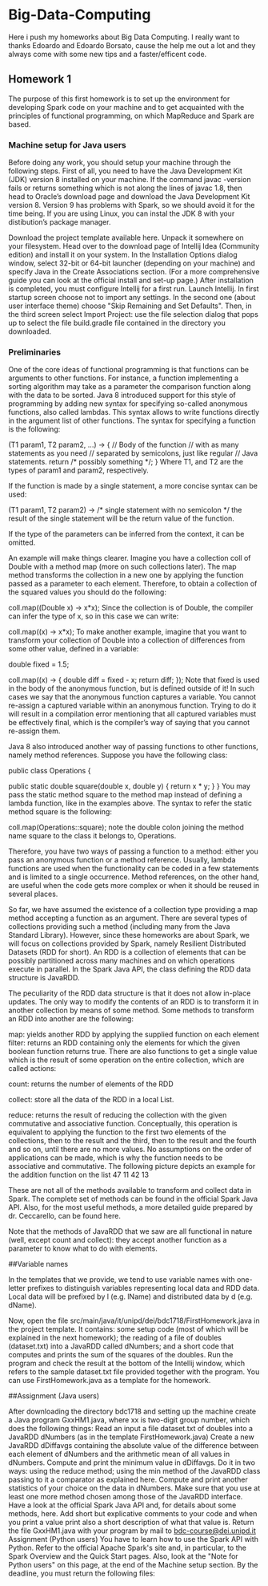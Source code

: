# Big-Data-Computing
Here i push my homeworks about Big Data Computing.
I really want to thanks Edoardo and Edoardo Borsato, cause the help me out 
a lot and they always come with some new tips and a faster/efficent code.


## Homework 1
The purpose of this first homework is to set up the environment for developing Spark code on your machine and to get acquainted with the principles of functional programming, on which MapReduce and Spark are based.

### Machine setup for Java users
Before doing any work, you should setup your machine through the following steps.
First of all, you need to have the Java Development Kit (JDK) version 8 installed on your machine. If the command
javac -version
fails or returns something which is not along the lines of javac 1.8, then head to Oracle’s download page and download the Java Development Kit version 8. Version 9 has problems with Spark, so we should avoid it for the time being. If you are using Linux, you can instal the JDK 8 with your distibution’s package manager.

Download the project template available here. Unpack it somewhere on your filesystem.
Head over to the download page of Intellij Idea (Community edition) and install it on your system. In the Installation Options dialog window, select 32-bit or 64-bit launcher (depending on your machine) and specify Java in the Create Associations section. (For a more comprehensive guide you can look at the official install and set-up page.)
After installation is completed, you must configure Intellij for a first run. Launch Intellij. In first startup screen choose not to import any settings. In the second one (about user interface theme) choose "Skip Remaining and Set Defaults". Then, in the third screen select Import Project: use the file selection dialog that pops up to select the file build.gradle file contained in the directory you downloaded.


### Preliminaries
One of the core ideas of functional programming is that functions can be arguments to other functions. For instance, a function implementing a sorting algorithm may take as a parameter the comparison function along with the data to be sorted.
Java 8 introduced support for this style of programming by adding new syntax for specifying so-called anonymous functions, also called lambdas. This syntax allows to write functions directly in the argument list of other functions. The syntax for specifying a function is the following:

(T1 param1, T2 param2, ...) -> {
  // Body of the function
  // with as many statements as you need
  // separated by semicolons, just like regular
  // Java statements.
  return /* possibly something */;
}
Where T1, and T2 are the types of param1 and param2, respectively.

If the function is made by a single statement, a more concise syntax can be used:

(T1 param1, T2 param2) -> /* single statement with no semicolon */
the result of the single statement will be the return value of the function.

If the type of the parameters can be inferred from the context, it can be omitted.

An example will make things clearer. Imagine you have a collection coll of Double with a method map (more on such collections later). The map method transforms the collection in a new one by applying the function passed as a parameter to each element. Therefore, to obtain a collection of the squared values you should do the following:

coll.map((Double x) -> x*x);
Since the collection is of Double, the compiler can infer the type of x, so in this case we can write:

coll.map((x) -> x*x);
To make another example, imagine that you want to transform your collection of Double into a collection of differences from some other value, defined in a variable:

double fixed = 1.5;

coll.map((x) -> {
  double diff = fixed - x;
  return diff;
});
Note that fixed is used in the body of the anonymous function, but is defined outside of it! In such cases we say that the anonymous function captures a variable. You cannot re-assign a captured variable within an anonymous function. Trying to do it will result in a compilation error mentioning that all captured variables must be effectively final, which is the compiler’s way of saying that you cannot re-assign them.

Java 8 also introduced another way of passing functions to other functions, namely method references. Suppose you have the following class:

public class Operations {

  public static double square(double x, double y) {
    return x * y;
  }
}
You may pass the static method square to the method map instead of defining a lambda function, like in the examples above. The syntax to refer the static method square is the following:

coll.map(Operations::square);
note the double colon joining the method name square to the class it belongs to, Operations.

Therefore, you have two ways of passing a function to a method: either you pass an anonymous function or a method reference. Usually, lambda functions are used when the functionality can be coded in a few statements and is limited to a single occurrence. Method references, on the other hand, are useful when the code gets more complex or when it should be reused in several places.

So far, we have assumed the existence of a collection type providing a map method accepting a function as an argument. There are several types of collections providing such a method (including many from the Java Standard Library). However, since these homeworks are about Spark, we will focus on collections provided by Spark, namely Resilient Distributed Datasets (RDD for short). An RDD is a collection of elements that can be possibly partitioned across many machines and on which operations execute in parallel. In the Spark Java API, the class defining the RDD data structure is JavaRDD.

The peculiarity of the RDD data structure is that it does not allow in-place updates. The only way to modify the contents of an RDD is to transform it in another collection by means of some method. Some methods to transform an RDD into another are the following:

map: yields another RDD by applying the supplied function on each element
filter: returns an RDD containing only the elements for which the given boolean function returns true.
There are also functions to get a single value which is the result of some operation on the entire collection, which are called actions:

count: returns the number of elements of the RDD

collect: store all the data of the RDD in a local List.

reduce: returns the result of reducing the collection with the given commutative and associative function. Conceptually, this operation is equivalent to applying the function to the first two elements of the collections, then to the result and the third, then to the result and the fourth and so on, until there are no more values. No assumptions on the order of applications can be made, which is why the function needs to be associative and commutative. The following picture depicts an example for the addition function on the list 47 11 42 13

These are not all of the methods available to transform and collect data in Spark. The complete set of methods can be found in the official Spark Java API. Also, for the most useful methods, a more detailed guide prepared by dr. Ceccarello, can be found here.

Note that the methods of JavaRDD that we saw are all functional in nature (well, except count and collect): they accept another function as a parameter to know what to do with elements.

##Variable names

In the templates that we provide, we tend to use variable names with one-letter prefixes to distinguish variables representing local data and RDD data. Local data will be prefixed by l (e.g. lName) and distributed data by d (e.g. dName).

Now, open the file src/main/java/it/unipd/dei/bdc1718/FirstHomework.java in the project template. It contains: some setup code (most of which will be explained in the next homework); the reading of a file of doubles (dataset.txt) into a JavaRDD called dNumbers; and a short code that computes and prints the sum of the squares of the doubles. Run the program and check the result at the bottom of the Intellij window, which refers to the sample dataset.txt file provided together with the program. You can use FirstHomework.java as a template for the homework.

##Assignment (Java users)

After downloading the directory bdc1718 and setting up the machine create a Java program GxxHM1.java, where xx is two-digit group number, which does the following things:
Read an input a file dataset.txt of doubles into a JavaRDD dNumbers (as in the template FirstHomework.java)
Create a new JavaRDD dDiffavgs containing the absolute value of the difference between each element of dNumbers and the arithmetic mean of all values in dNumbers.
Compute and print the minimum value in dDiffavgs. Do it in two ways:
using the reduce method;
using the min method of the JavaRDD class passing to it a comparator as explained here.
Compute and print another statistics of your choice on the data in dNumbers. Make sure that you use at least one more method chosen among those of the JavaRDD interface. Have a look at the official Spark Java API and, for details about some methods, here.
Add short but explicative comments to your code and when you print a value print also a short description of what that value is. Return the file GxxHM1.java with your program by mail to bdc-course@dei.unipd.it
Assignment (Python users)
You have to learn how to use the Spark API with Python. Refer to the official Apache Spark's site and, in particular, to the Spark Overview and the Quick Start pages. Also, look at the "Note for Python users" on this page, at the end of the Machine setup section.
By the deadline, you must return the following files:
